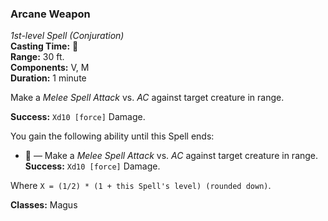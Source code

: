 ### Arcane Weapon
*1st-level Spell (Conjuration)*  
**Casting Time:** 🔵  
**Range:** 30 ft.  
**Components:** V, M  
**Duration:** 1 minute  

Make a *Melee Spell Attack* vs. *AC* against target creature in range.

**Success:** `Xd10 [force]` Damage.

You gain the following ability until this Spell ends:
* 🔵 — Make a *Melee Spell Attack* vs. *AC* against target creature in range. **Success:** `Xd10 [force]` Damage.

Where `X = (1/2) * (1 + this Spell's level) (rounded down)`.

**Classes:** Magus

